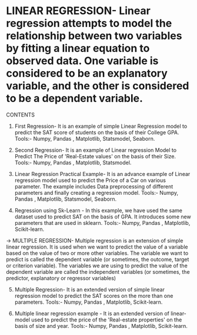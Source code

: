 # LINEAR REGRESSION- Linear regression attempts to model the relationship between two variables by fitting a linear equation to observed data. One variable is considered to be an explanatory variable, and the other is considered to be a dependent variable.

CONTENTS

1) First Regression- It is an example of simple Linear Regression model to predict the SAT score of students on the basis of their College GPA. 
    Tools:- Numpy, Pandas , Matplotlib, Statsmodel, Seaborn.
    
    
2) Second Regression- It is an example of Linear regression Model to Predict The Price of 'Real-Estate values' on the basis of their Size. 
      Tools:- Numpy, Pandas , Matplotlib, Statsmodel.
      
      
3) Linear Regression Practical Example- It is an advance example of Linear regression model used to predict the Price of a Car on various parameter. The example includes Data preprocessing  of different parameters and finally creating a regression model.
         Tools:- Numpy, Pandas , Matplotlib, Statsmodel, Seaborn.
         
         
 4) Regression using Sk-Learn - In this example, we have used the same dataset used to predict SAT on the basis of GPA. It introduces some new parameters that are used in sklearn.
       Tools:- Numpy, Pandas , Matplotlib, Scikit-learn.
       
       
 -> MULTIPLE REGRESSION- Multiple regression is an extension of simple linear regression. It is used when we want to predict the value of a variable based on the value of two or more other variables. The variable we want to predict is called the dependent variable (or sometimes, the outcome, target or criterion variable). The variables we are using to predict the value of the dependent variable are called the independent variables (or sometimes, the predictor, explanatory or regressor variables)
 
 5)  Multiple Regression- It is an extended version of simple linear regression model to predict the SAT scores on the more than one parameters. 
              Tools:- Numpy, Pandas , Matplotlib, Scikit-learn.
              
              
 6) Multiple linear regression example - It is an extended version of linear-model used to predict the price of the 'Real-estate properties' on the basis of size and year.
                 Tools:- Numpy, Pandas , Matplotlib, Scikit-learn.
 
